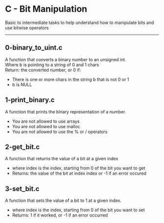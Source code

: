 # C - Bit Manipulation
Basic to intermediate tasks to help understand how to manipulate bits and use bitwise operators
___
## 0-binary\_to\_uint.c
A function that converts a binary number to an unsigned int. <br> Where b is pointing to a string of 0 and 1 chars <br> Return: the converted number, or 0 if:
* There is one or more chars in the string b that is not 0 or 1
* b is NULL
## 1-print\_binary.c
A function that prints the binary representation of a number.
* You are not allowed to use arrays
* You are not allowed to use malloc
* You are not allowed to use the % or / operators
## 2-get\_bit.c
A function that returns the value of a bit at a given index
* where index is the index, starting from 0 of the bit you want to get
* Returns: the value of the bit at index index or -1 if an error occured
## 3-set\_bit.c
A function that sets the value of a bit to 1 at a given index.
* where index is the index, starting from 0 of the bit you want to set
* Returns: 1 if it worked, or -1 if an error occurred
